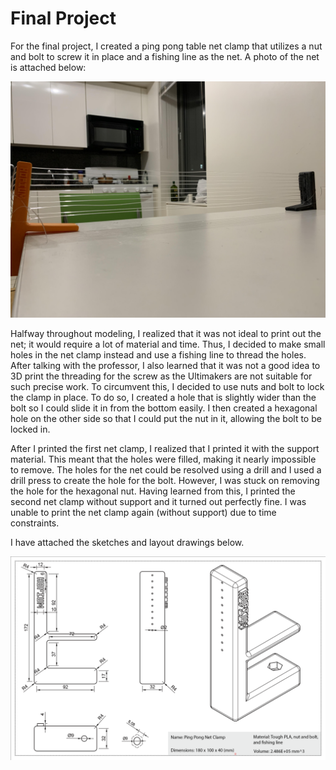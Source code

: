 # Final Project

For the final project, I created a ping pong table net clamp that utilizes a nut and bolt to screw it in place and a fishing line as the net. A photo of the net is attached below:

![tennisNet](tennisNet.jpeg)

Halfway throughout modeling, I realized that it was not ideal to print out the net; it would require a lot of material and time. Thus, I decided to make small holes in the net clamp instead and use a fishing line to thread the holes. After talking with the professor, I also learned that it was not a good idea to 3D print the threading for the screw as the Ultimakers are not suitable for such precise work. To circumvent this, I decided to use nuts and bolt to lock the clamp in place. To do so, I created a hole that is slightly wider than the bolt so I could slide it in from the bottom easily. I then created a hexagonal hole on the other side so that I could put the nut in it, allowing the bolt to be locked in. 

After I printed the first net clamp, I realized that I printed it with the support material. This meant that the holes were filled, making it nearly impossible to remove. The holes for the net could be resolved using a drill and I used a drill press to create the hole for the bolt. However, I was stuck on removing the hole for the hexagonal nut. Having learned from this, I printed the second net clamp without support and it turned out perfectly fine. I was unable to print the net clamp again (without support) due to time constraints. 

I have attached the sketches and layout drawings below. 

![projectDrawing](projectDrawing.png)

